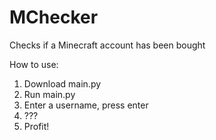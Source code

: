 MChecker
========

Checks if a Minecraft account has been bought

How to use:
1) Download main.py
2) Run main.py
3) Enter a username, press enter
4) ???
5) Profit!
